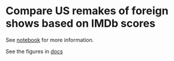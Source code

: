 # Compare US remakes of foreign shows based on IMDb scores

See [notebook](notebook.ipynb) for more information.

See the figures in [docs](docs)
